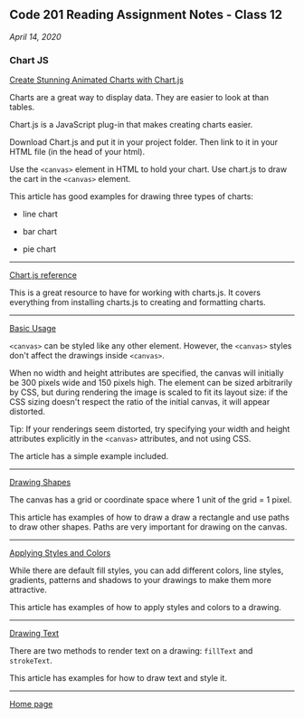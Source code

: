 ## Code 201 Reading Assignment Notes - Class 12

_April 14, 2020_

### Chart JS

[Create Stunning Animated Charts with Chart.js](https://www.webdesignerdepot.com/2013/11/easily-create-stunning-animated-charts-with-chart-js/)

Charts are a great way to display data. They are easier to look at than tables.

Chart.js is a JavaScript plug-in that makes creating charts easier.

Download Chart.js and put it in your project folder. Then link to it in your HTML file (in the head of your html).

Use the `<canvas>` element in HTML to hold your chart. Use chart.js to draw the cart in the `<canvas>` element.

This article has good examples for drawing three types of charts:

- line chart

- bar chart

- pie chart

---

[Chart.js reference](https://www.chartjs.org/docs/latest/)

This is a great resource to have for working with charts.js. It covers everything from installing charts.js to creating and formatting charts.

---

[Basic Usage](https://developer.mozilla.org/en-US/docs/Web/API/Canvas_API/Tutorial/Basic_usage)

`<canvas>` can be styled like any other element. However, the `<canvas>` styles don't affect the drawings inside `<canvas>`.

When no width and height attributes are specified, the canvas will initially be 300 pixels wide and 150 pixels high. The element can be sized arbitrarily by CSS, but during rendering the image is scaled to fit its layout size: if the CSS sizing doesn't respect the ratio of the initial canvas, it will appear distorted.

Tip: If your renderings seem distorted, try specifying your width and height attributes explicitly in the `<canvas>` attributes, and not using CSS.

The article has a simple example included.

---

[Drawing Shapes](https://developer.mozilla.org/en-US/docs/Web/API/Canvas_API/Tutorial/Drawing_shapes)


The canvas has a grid or coordinate space where 1 unit of the grid  =  1 pixel.

This article has examples of how to draw a draw a rectangle and use paths to draw other shapes. Paths are very important for drawing on the canvas.

---
[Applying Styles and Colors](https://developer.mozilla.org/en-US/docs/Web/API/Canvas_API/Tutorial/Applying_styles_and_colors)

While there are default fill styles, you can add different colors, line styles, gradients, patterns and shadows to your drawings to make them more attractive.

This article has examples of how to apply styles and colors to a drawing.

---

[Drawing Text](https://developer.mozilla.org/en-US/docs/Web/API/Canvas_API/Tutorial/Drawing_text)

There are two methods to render text on a drawing: `fillText` and `strokeText`.

This article has examples for how to draw text and style it.



---
[Home page](https://marlene-rinker.github.io/reading-notes/)